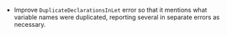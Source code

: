 * Improve `DuplicateDeclarationsInLet` error so that it mentions what variable names were duplicated, reporting several in separate errors as necessary.
